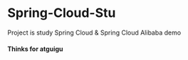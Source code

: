 # Spring-Cloud-Stu
Project is study Spring Cloud & Spring Cloud Alibaba demo
#### Thinks for atguigu
